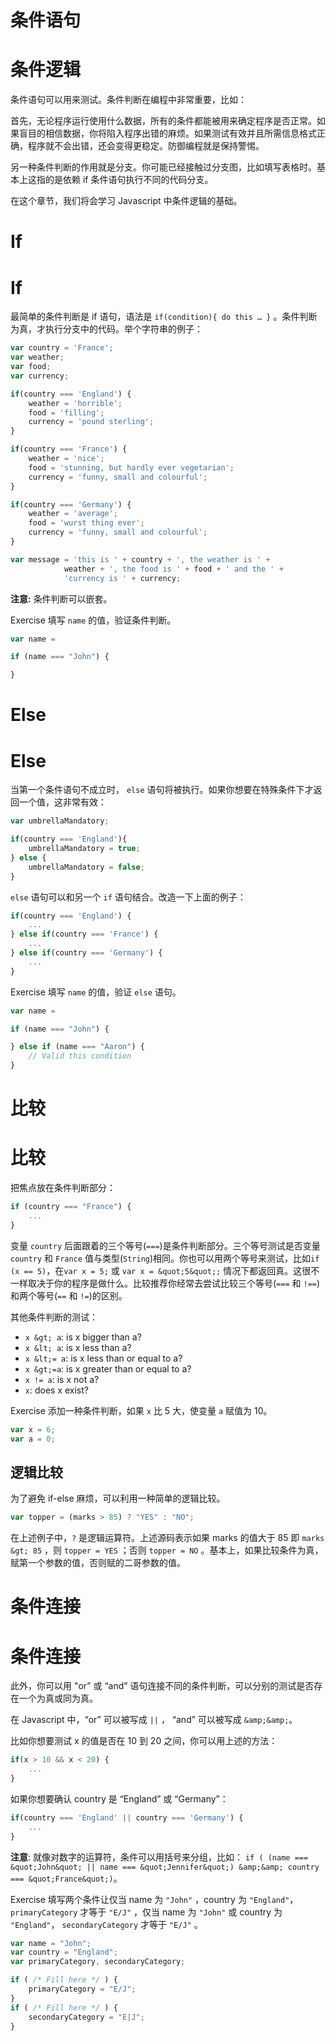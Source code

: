 # 条件语句

# 条件逻辑

条件语句可以用来测试。条件判断在编程中非常重要，比如：

首先，无论程序运行使用什么数据，所有的条件都能被用来确定程序是否正常。如果盲目的相信数据，你将陷入程序出错的麻烦。如果测试有效并且所需信息格式正确，程序就不会出错，还会变得更稳定。防御编程就是保持警惕。

另一种条件判断的作用就是分支。你可能已经接触过分支图，比如填写表格时。基本上这指的是依赖 if 条件语句执行不同的代码分支。

在这个章节，我们将会学习 Javascript 中条件逻辑的基础。

# If

# If

最简单的条件判断是 if 语句，语法是 `if(condition){ do this … }` 。条件判断为真，才执行分支中的代码。举个字符串的例子：

```js
var country = 'France';
var weather;
var food;
var currency;

if(country === 'England') {
    weather = 'horrible';
    food = 'filling';
    currency = 'pound sterling';
}

if(country === 'France') {
    weather = 'nice';
    food = 'stunning, but hardly ever vegetarian';
    currency = 'funny, small and colourful';
}

if(country === 'Germany') {
    weather = 'average';
    food = 'wurst thing ever';
    currency = 'funny, small and colourful';
}

var message = 'this is ' + country + ', the weather is ' +
            weather + ', the food is ' + food + ' and the ' +
            'currency is ' + currency; 
```

**注意:** 条件判断可以嵌套。

Exercise 填写 `name` 的值，验证条件判断。

```js
var name =

if (name === "John") {

}
```

# Else

# Else

当第一个条件语句不成立时， `else` 语句将被执行。如果你想要在特殊条件下才返回一个值，这非常有效：

```js
var umbrellaMandatory;

if(country === 'England'){
    umbrellaMandatory = true;
} else {
    umbrellaMandatory = false;
} 
```

`else` 语句可以和另一个 `if` 语句结合。改造一下上面的例子：

```js
if(country === 'England') {
    ...
} else if(country === 'France') {
    ...
} else if(country === 'Germany') {
    ...
} 
```

Exercise 填写 `name` 的值，验证 `else` 语句。

```js
var name =

if (name === "John") {

} else if (name === "Aaron") {
    // Valid this condition
}
```

# 比较

# 比较

把焦点放在条件判断部分：

```js
if (country === "France") {
    ...
} 
```

变量 `country` 后面跟着的三个等号(`===`)是条件判断部分。三个等号测试是否变量 `country` 和 `France` 值与类型(`String`)相同。你也可以用两个等号来测试，比如`if (x == 5)`，在`var x = 5;` 或 `var x = &quot;5&quot;;` 情况下都返回真。这很不一样取决于你的程序是做什么。比较推荐你经常去尝试比较三个等号(`===` 和 `!==`)和两个等号(`==` 和 `!=`)的区别。

其他条件判断的测试：

*   `x &gt; a`: is x bigger than a?
*   `x &lt; a`: is x less than a?
*   `x &lt;= a`: is x less than or equal to a?
*   `x &gt;=a`: is x greater than or equal to a?
*   `x != a`: is x not a?
*   `x`: does x exist?

Exercise 添加一种条件判断，如果 `x` 比 5 大，使变量 `a` 赋值为 10。

```js
var x = 6;
var a = 0;
```

## 逻辑比较

为了避免 if-else 麻烦，可以利用一种简单的逻辑比较。

```js
var topper = (marks > 85) ? "YES" : "NO"; 
```

在上述例子中，`?` 是逻辑运算符。上述源码表示如果 marks 的值大于 85 即 `marks &gt; 85` ，则 `topper = YES` ；否则 `topper = NO` 。基本上，如果比较条件为真，赋第一个参数的值，否则赋的二哥参数的值。

# 条件连接

# 条件连接

此外，你可以用 "or” 或 “and” 语句连接不同的条件判断，可以分别的测试是否存在一个为真或同为真。

在 Javascript 中，“or” 可以被写成 `||` ， “and” 可以被写成 `&amp;&amp;`。

比如你想要测试 x 的值是否在 10 到 20 之间，你可以用上述的方法：

```js
if(x > 10 && x < 20) {
    ...
} 
```

如果你想要确认 country 是 “England” 或 “Germany”：

```js
if(country === 'England' || country === 'Germany') {
    ...
} 
```

**注意**: 就像对数字的运算符，条件可以用括号来分组，比如： `if ( (name === &quot;John&quot; || name === &quot;Jennifer&quot;) &amp;&amp; country === &quot;France&quot;)`。

Exercise 填写两个条件让仅当 name 为 `"John"` ，country 为 `"England"`，`primaryCategory` 才等于 `"E/J"` ，仅当 name 为 `"John"` 或 country 为 `"England"`， `secondaryCategory` 才等于 `"E/J"` 。

```js
var name = "John";
var country = "England";
var primaryCategory, secondaryCategory;

if ( /* Fill here */ ) {
    primaryCategory = "E/J";
}
if ( /* Fill here */ ) {
    secondaryCategory = "E|J";
}
```